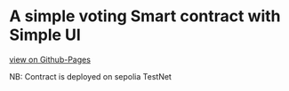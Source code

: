 # A simple voting Smart contract with Simple UI

[view on Github-Pages](https://honour-d-dev.github.io/Simple-Voting-System-Minimalistic-UI/)

NB: Contract is deployed on sepolia TestNet
